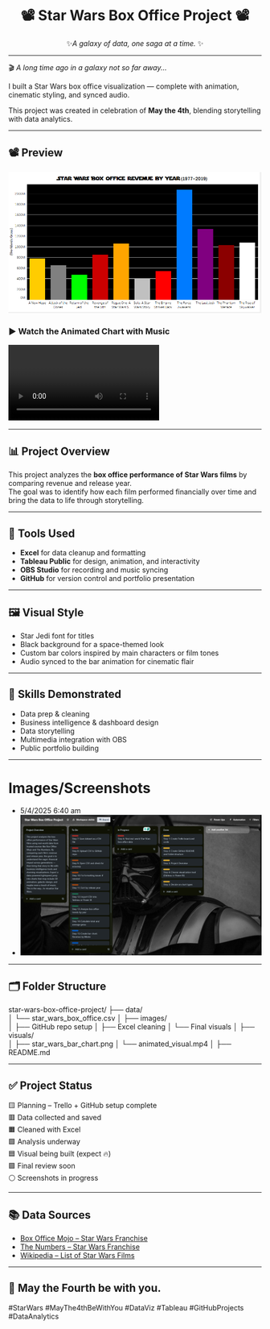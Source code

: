 
<div align="center">

# 📽️ Star Wars Box Office Project 📽️ 
 ✨*A galaxy of data, one saga at a time.* ✨

</div>

---


🎬 *A long time ago in a galaxy not so far away...*  

I built a Star Wars box office visualization — complete with animation, cinematic styling, and synced audio.

This project was created in celebration of **May the 4th**, blending storytelling with data analytics.

---

## 📽 Preview

![](https://github.com/TammyTheAnalyst/star-wars-box-office-project/blob/main/images/Screenshot%20(4687).png)

### ▶️ Watch the Animated Chart with Music  
![](https://github.com/TammyTheAnalyst/star-wars-box-office-project/blob/main/visuals/Star%20Wars%20Animated%20Chart%20With%20Music%20-%20Trim(2).mp4)


---

## 📊 Project Overview

This project analyzes the **box office performance of Star Wars films** by comparing revenue and release year.  
The goal was to identify how each film performed financially over time and bring the data to life through storytelling.

---

## 🧰 Tools Used

- **Excel** for data cleanup and formatting  
- **Tableau Public** for design, animation, and interactivity  
- **OBS Studio** for recording and music syncing  
- **GitHub** for version control and portfolio presentation  

---

## 🖼 Visual Style

- Star Jedi font for titles  
- Black background for a space-themed look  
- Custom bar colors inspired by main characters or film tones  
- Audio synced to the bar animation for cinematic flair

---

## 🧠 Skills Demonstrated

- Data prep & cleaning  
- Business intelligence & dashboard design  
- Data storytelling  
- Multimedia integration with OBS  
- Public portfolio building  

---


# Images/Screenshots

- 5/4/2025 6:40 am
- ![](https://github.com/TammyTheAnalyst/star-wars-box-office-project/blob/main/images/Screenshot%20(4686).png)

---

## 🗂️ Folder Structure

star-wars-box-office-project/
├── data/            
│   └── star_wars_box_office.csv
│
├── images/          
│   ├── GitHub repo setup
│   ├── Excel cleaning
│   └── Final visuals
│
├── visuals/         
│   ├── star_wars_bar_chart.png
│   └── animated_visual.mp4 
│
├── README.md         



---


## ✅ Project Status
🟨 Planning – Trello + GitHub setup complete  
🟥 Data collected and saved  
🟧 Cleaned with Excel  
🟩 Analysis underway  
🟦 Visual being built (expect 🔥)  
🟪 Final review soon  
⚪ Screenshots in progress

---

## 📚 Data Sources
- [Box Office Mojo – Star Wars Franchise](https://www.boxofficemojo.com/franchise/fr3125251845/)
- [The Numbers – Star Wars Franchise](https://www.the-numbers.com/movies/franchise/Star-Wars)
- [Wikipedia – List of Star Wars Films](https://en.wikipedia.org/wiki/List_of_Star_Wars_films)


---

## 💫 May the Fourth be with you.

#StarWars #MayThe4thBeWithYou #DataViz #Tableau #GitHubProjects #DataAnalytics


